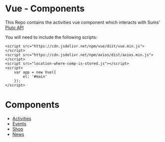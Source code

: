 # Vue - Components

This Repo contains the activities vue component which interacts with Sums' [Pluto API](https://github.com/University-of-Lincoln-SU/External-Developer-Docs/tree/master/PlutoAPI)

You will need to include the following scripts:

```
<script src="https://cdn.jsdelivr.net/npm/vue/dist/vue.min.js"></script>
<script src="https://cdn.jsdelivr.net/npm/axios/dist/axios.min.js"></script>
<script src="location-where-comp-is-stored.js"></script>
<script>
    var app = new Vue({
        el: '#main'
    });
</script>
```

# Components
- [Activities](/Activities/)
- [Events](/Events/)
- [Shop](/Shop/)
- [News](/News/)
